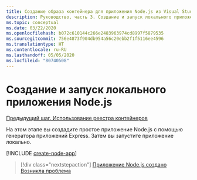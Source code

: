 ```yaml
---
title: Создание образа контейнера для приложения Node.js из Visual Studio Code
description: Руководство, часть 3. Создание и запуск локального приложения Node.js
ms.topic: conceptual
ms.date: 03/22/2020
ms.openlocfilehash: b072c610144c266e2483963974cd8997f5879535
ms.sourcegitcommit: 756e4873f904db954a56c20ebb2f1f5116ee4596
ms.translationtype: HT
ms.contentlocale: ru-RU
ms.lasthandoff: 05/05/2020
ms.locfileid: "80740508"
---
```

# <a name="create-and-run-a-local-nodejs-app"></a>Создание и запуск локального приложения Node.js

[Предыдущий шаг. Использование реестра контейнеров](tutorial-vscode-docker-node-02.md)

На этом этапе вы создадите простое приложение Node.js с помощью генератора приложений Express. Затем вы запустите приложение локально.

[!INCLUDE [create-node-app](includes/create-node-app.md)]

> [!div class="nextstepaction"]
> [Приложение Node.js создано](tutorial-vscode-docker-node-04.md) [Возникла проблема](https://www.research.net/r/PWZWZ52?tutorial=node-deployment-azureappservice&step=create-app)

